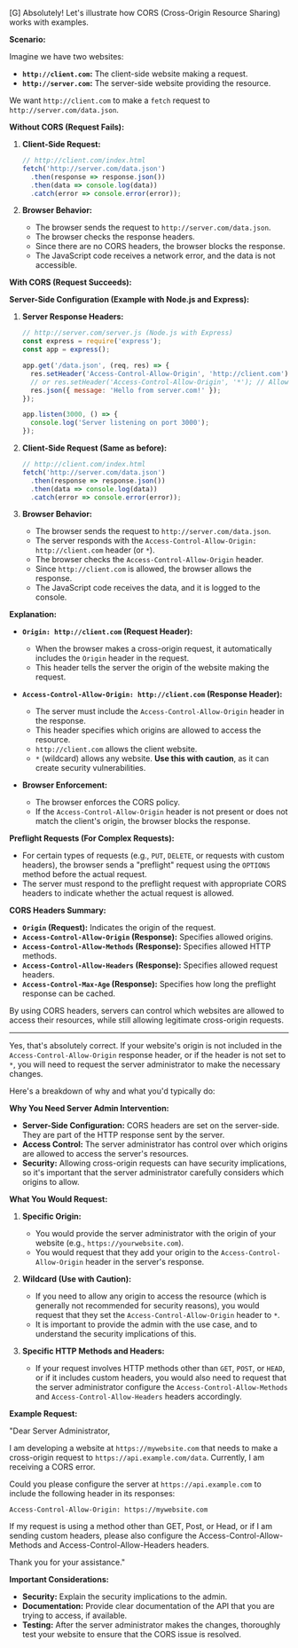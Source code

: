 [G] Absolutely! Let's illustrate how CORS (Cross-Origin Resource Sharing) works with examples.

**Scenario:**

Imagine we have two websites:

* **`http://client.com`:** The client-side website making a request.
* **`http://server.com`:** The server-side website providing the resource.

We want `http://client.com` to make a `fetch` request to `http://server.com/data.json`.

**Without CORS (Request Fails):**

1.  **Client-Side Request:**
    ```javascript
    // http://client.com/index.html
    fetch('http://server.com/data.json')
      .then(response => response.json())
      .then(data => console.log(data))
      .catch(error => console.error(error));
    ```

2.  **Browser Behavior:**
    * The browser sends the request to `http://server.com/data.json`.
    * The browser checks the response headers.
    * Since there are no CORS headers, the browser blocks the response.
    * The JavaScript code receives a network error, and the data is not accessible.

**With CORS (Request Succeeds):**

**Server-Side Configuration (Example with Node.js and Express):**

1.  **Server Response Headers:**
    ```javascript
    // http://server.com/server.js (Node.js with Express)
    const express = require('express');
    const app = express();

    app.get('/data.json', (req, res) => {
      res.setHeader('Access-Control-Allow-Origin', 'http://client.com'); // Allow specific origin
      // or res.setHeader('Access-Control-Allow-Origin', '*'); // Allow any origin(Use with caution)
      res.json({ message: 'Hello from server.com!' });
    });

    app.listen(3000, () => {
      console.log('Server listening on port 3000');
    });
    ```

2.  **Client-Side Request (Same as before):**
    ```javascript
    // http://client.com/index.html
    fetch('http://server.com/data.json')
      .then(response => response.json())
      .then(data => console.log(data))
      .catch(error => console.error(error));
    ```

3.  **Browser Behavior:**
    * The browser sends the request to `http://server.com/data.json`.
    * The server responds with the `Access-Control-Allow-Origin: http://client.com` header (or `*`).
    * The browser checks the `Access-Control-Allow-Origin` header.
    * Since `http://client.com` is allowed, the browser allows the response.
    * The JavaScript code receives the data, and it is logged to the console.

**Explanation:**

* **`Origin: http://client.com` (Request Header):**
    * When the browser makes a cross-origin request, it automatically includes the `Origin` header in the request.
    * This header tells the server the origin of the website making the request.

* **`Access-Control-Allow-Origin: http://client.com` (Response Header):**
    * The server must include the `Access-Control-Allow-Origin` header in the response.
    * This header specifies which origins are allowed to access the resource.
    * `http://client.com` allows the client website.
    * `*` (wildcard) allows any website. **Use this with caution**, as it can create security vulnerabilities.

* **Browser Enforcement:**
    * The browser enforces the CORS policy.
    * If the `Access-Control-Allow-Origin` header is not present or does not match the client's origin, the browser blocks the response.

**Preflight Requests (For Complex Requests):**

* For certain types of requests (e.g., `PUT`, `DELETE`, or requests with custom headers), the browser sends a "preflight" request using the `OPTIONS` method before the actual request.
* The server must respond to the preflight request with appropriate CORS headers to indicate whether the actual request is allowed.

**CORS Headers Summary:**

* **`Origin` (Request):** Indicates the origin of the request.
* **`Access-Control-Allow-Origin` (Response):** Specifies allowed origins.
* **`Access-Control-Allow-Methods` (Response):** Specifies allowed HTTP methods.
* **`Access-Control-Allow-Headers` (Response):** Specifies allowed request headers.
* **`Access-Control-Max-Age` (Response):** Specifies how long the preflight response can be cached.

By using CORS headers, servers can control which websites are allowed to access their resources, while still allowing legitimate cross-origin requests.

---

Yes, that's absolutely correct. If your website's origin is not included in the `Access-Control-Allow-Origin` response header, or if the header is not set to `*`, you will need to request the server administrator to make the necessary changes.

Here's a breakdown of why and what you'd typically do:

**Why You Need Server Admin Intervention:**

* **Server-Side Configuration:** CORS headers are set on the server-side. They are part of the HTTP response sent by the server.
* **Access Control:** The server administrator has control over which origins are allowed to access the server's resources.
* **Security:** Allowing cross-origin requests can have security implications, so it's important that the server administrator carefully considers which origins to allow.

**What You Would Request:**

1.  **Specific Origin:**
    * You would provide the server administrator with the origin of your website (e.g., `https://yourwebsite.com`).
    * You would request that they add your origin to the `Access-Control-Allow-Origin` header in the server's response.

2.  **Wildcard (Use with Caution):**
    * If you need to allow any origin to access the resource (which is generally not recommended for security reasons), you would request that they set the `Access-Control-Allow-Origin` header to `*`.
    * It is important to provide the admin with the use case, and to understand the security implications of this.

3.  **Specific HTTP Methods and Headers:**
    * If your request involves HTTP methods other than `GET`, `POST`, or `HEAD`, or if it includes custom headers, you would also need to request that the server administrator configure the `Access-Control-Allow-Methods` and `Access-Control-Allow-Headers` headers accordingly.

**Example Request:**

"Dear Server Administrator,

I am developing a website at `https://mywebsite.com` that needs to make a cross-origin request to `https://api.example.com/data`. Currently, I am receiving a CORS error.

Could you please configure the server at `https://api.example.com` to include the following header in its responses:

`Access-Control-Allow-Origin: https://mywebsite.com`

If my request is using a method other than GET, Post, or Head, or if I am sending custom headers, please also configure the Access-Control-Allow-Methods and Access-Control-Allow-Headers headers.

Thank you for your assistance."

**Important Considerations:**

* **Security:** Explain the security implications to the admin.
* **Documentation:** Provide clear documentation of the API that you are trying to access, if available.
* **Testing:** After the server administrator makes the changes, thoroughly test your website to ensure that the CORS issue is resolved.

